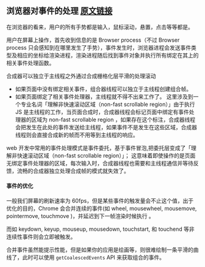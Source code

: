 ## 浏览器对事件的处理 [原文链接](https://zhuanlan.zhihu.com/p/47407398)

在浏览器的看来，用户的所有手势都是输入，鼠标滚动，悬置，点击等等都是。

用户在屏幕上操作，首先收到信息的是 Browser process（不过 Browser process 只会感知到在哪里发生了手势），事件发生时，浏览器进程会发送事件类型及相应的坐标给渲染进程，渲染进程随后找到事件对象并执行所有绑定在其上的相关事件处理函数。

合成器可以独立于主线程之外通过合成栅格化层平滑的处理滚动

- 如果页面中没有绑定相关事件，组合器线程可以独立于主线程创建组合帧。
- 如果页面绑定了相关事件处理器，主线程就不得不出来工作了。
  这里涉及到一个专业名词「理解非快速滚动区域（non-fast scrollable region）」由于执行 JS 是主线程的工作，当页面合成时，合成器线程会标记页面中绑定有事件处理器的区域为 non-fast scrollable region ，如果存在这个标注，合成器线程会把发生在此处的事件发送给主线程，如果事件不是发生在这些区域，合成器线程则会直接合成新的帧而不用等到主线程的响应。

web 开发中常用的事件处理模式是事件委托，基于事件冒泡,把委托层变成了「理解非快速滚动区域（non-fast scrollable region）」；
这意味着即使操作的是页面无绑定事件处理器的区域，每次输入时，合成器线程也需要和主线程通信并等待反馈，流畅的合成器独立处理合成帧的模式就失效了。

#### 事件的优化

一般我们屏幕的刷新速率为 60fps，但是某些事件的触发量会不止这个值，出于优化的目的，Chrome 会合并连续的事件(如 wheel, mousewheel, mousemove, pointermove, touchmove )，并延迟到下一帧渲染时候执行 。

而如 keydown, keyup, mouseup, mousedown, touchstart, 和 touchend 等非连续性事件则会立即被触发。

合并事件虽然能提示性能，但是如果你的应用是绘画等，则很难绘制一条平滑的曲线了，此时可以使用 `getCoalescedEvents` API 来获取组合的事件。

